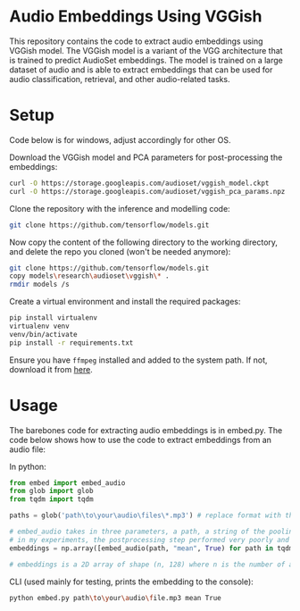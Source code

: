 # Audio Embeddings Using VGGish
This repository contains the code to extract audio embeddings using VGGish model. The VGGish model is a variant of the VGG architecture that is trained to predict AudioSet embeddings. The model is trained on a large dataset of audio and is able to extract embeddings that can be used for audio classification, retrieval, and other audio-related tasks.

# Setup

Code below is for windows, adjust accordingly for other OS.

Download the VGGish model and PCA parameters for post-processing the embeddings:

```bash
curl -O https://storage.googleapis.com/audioset/vggish_model.ckpt
curl -O https://storage.googleapis.com/audioset/vggish_pca_params.npz
```

Clone the repository with the inference and modelling code:

```bash
git clone https://github.com/tensorflow/models.git
```

Now copy the content of the following directory to the working directory, and delete the repo you cloned (won't be needed anymore):
    
```bash
git clone https://github.com/tensorflow/models.git
copy models\research\audioset\vggish\* .
rmdir models /s
```

Create a virtual environment and install the required packages:

```bash
pip install virtualenv
virtualenv venv
venv/bin/activate
pip install -r requirements.txt
```

Ensure you have ``ffmpeg`` installed and added to the system path. If not, download it from [here](https://www.ffmpeg.org/download.html).

# Usage

The barebones code for extracting audio embeddings is in embed.py. The code below shows how to use the code to extract embeddings from an audio file:

In python:
```python
from embed import embed_audio
from glob import glob
from tqdm import tqdm

paths = glob('path\to\your\audio\files\*.mp3') # replace format with the format of your audio files

# embed_audio takes in three parameters, a path, a string of the pooling method ("mean", "sum"), and a boolean of whether to postprocess the embeddings (quantize and whiten)
# in my experiments, the postprocessing step performed very poorly and mean and sum pooling where very similar but I prefer mean pooling
embeddings = np.array([embed_audio(path, "mean", True) for path in tqdm(paths)])

# embeddings is a 2D array of shape (n, 128) where n is the number of audio files, embeddings are normalized after pooling
```

CLI (used mainly for testing, prints the embedding to the console):
```bash
python embed.py path\to\your\audio\file.mp3 mean True
```


